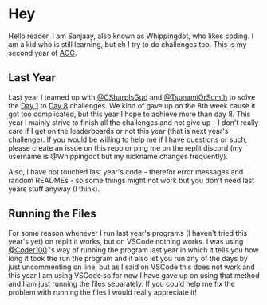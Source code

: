 # Hey

Hello reader, I am Sanjaay, also known as Whippingdot, who likes coding. I am a kid who is still learning, but eh I try to do challenges too. This is my second year of [AOC](https://adventofcode.com/).

## Last Year

Last year I teamed up with [@CSharpIsGud](https://replit.com/@CSharpIsGud) and [@TsunamiOrSumth](https://repl.it/@TsunamiOrSumth) to solve the [Day 1](https://adventofcode.com/2020/day/1) to [Day 8](https://adventofcode.com/2020/day/2) challenges. We kind of gave up on the 8th week cause it got too complicated, but this year I hope to achieve more than day 8. This year I mainly strive to finish all the challenges and not give up - I don't really care if I get on the leaderboards or not this year (that is next year's challenge). If you would be willing to help me if I have questions or such, please create an issue on this repo or ping me on the replit discord (my username is @Whippingdot but my nickname changes frequently).

Also, I have not touched last year's code - therefor error messages and random READMEs - so some things might not work but you don't need last years stuff anyway (I think).

## Running the Files

For some reason whenever I run last year's programs (I haven't tried this year's yet) on replit it works, but on VSCode nothing works. I was using [@Coder100](https://replit.com/@Coder100) 's way of running the program last year in which it tells you how long it took the run the program and it also let you run any of the days by just uncommenting on line, but as I said on VSCode this does not work and this year I am using VSCode so for now I have gave up on using that method and I am just running the files separately. If you could help me fix the problem with running the files I would really appreciate it!
